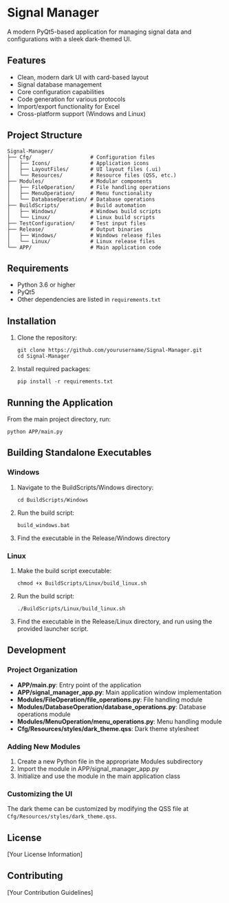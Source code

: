 # Signal Manager

A modern PyQt5-based application for managing signal data and configurations with a sleek dark-themed UI.

## Features

- Clean, modern dark UI with card-based layout
- Signal database management
- Core configuration capabilities
- Code generation for various protocols
- Import/export functionality for Excel
- Cross-platform support (Windows and Linux)

## Project Structure

```
Signal-Manager/
├── Cfg/                   # Configuration files
│   ├── Icons/             # Application icons
│   ├── LayoutFiles/       # UI layout files (.ui)
│   └── Resources/         # Resource files (QSS, etc.)
├── Modules/               # Modular components
│   ├── FileOperation/     # File handling operations
│   ├── MenuOperation/     # Menu functionality
│   └── DatabaseOperation/ # Database operations
├── BuildScripts/          # Build automation
│   ├── Windows/           # Windows build scripts
│   └── Linux/             # Linux build scripts
├── TestConfiguration/     # Test input files
├── Release/               # Output binaries
│   ├── Windows/           # Windows release files
│   └── Linux/             # Linux release files
└── APP/                   # Main application code
```

## Requirements

- Python 3.6 or higher
- PyQt5
- Other dependencies are listed in `requirements.txt`

## Installation

1. Clone the repository:
   ```
   git clone https://github.com/yourusername/Signal-Manager.git
   cd Signal-Manager
   ```

2. Install required packages:
   ```
   pip install -r requirements.txt
   ```

## Running the Application

From the main project directory, run:

```
python APP/main.py
```

## Building Standalone Executables

### Windows

1. Navigate to the BuildScripts/Windows directory:
   ```
   cd BuildScripts/Windows
   ```

2. Run the build script:
   ```
   build_windows.bat
   ```

3. Find the executable in the Release/Windows directory

### Linux

1. Make the build script executable:
   ```
   chmod +x BuildScripts/Linux/build_linux.sh
   ```

2. Run the build script:
   ```
   ./BuildScripts/Linux/build_linux.sh
   ```

3. Find the executable in the Release/Linux directory, and run using the provided launcher script.

## Development

### Project Organization

- **APP/main.py**: Entry point of the application
- **APP/signal_manager_app.py**: Main application window implementation
- **Modules/FileOperation/file_operations.py**: File handling module
- **Modules/DatabaseOperation/database_operations.py**: Database operations module
- **Modules/MenuOperation/menu_operations.py**: Menu handling module
- **Cfg/Resources/styles/dark_theme.qss**: Dark theme stylesheet

### Adding New Modules

1. Create a new Python file in the appropriate Modules subdirectory
2. Import the module in APP/signal_manager_app.py
3. Initialize and use the module in the main application class

### Customizing the UI

The dark theme can be customized by modifying the QSS file at `Cfg/Resources/styles/dark_theme.qss`.

## License

[Your License Information]

## Contributing

[Your Contribution Guidelines]